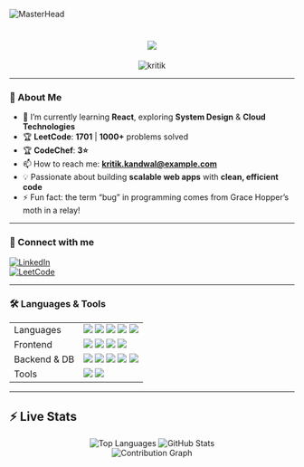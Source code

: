 ![MasterHead](https://previews.123rf.com/images/karpenkoilia/karpenkoilia1806/karpenkoilia180600011/102988806-vector-line-web-concept-for-programming-linear-web-banner-for-coding.jpg)

<h1 align="center">
  <img src="https://readme-typing-svg.demolab.com/?lines=Hello,%20I%20%E2%9C%A8Kritik%E2%9C%A8%20Here!;Backend%20Developer;DevOps%20Engineer;DSA%20Enthusiast&font=Silkscreen&center=true&width=440&height=50&color=4169E1&vCenter=true&pause=420&size=30" />
</h1>

<p align="center">
  <img src="https://komarev.com/ghpvc/?username=kritik&label=Profile%20views&color=0e75b6&style=flat" alt="kritik" />
</p>

---

### 🚀 About Me

- 🌱 I’m currently learning **React**, exploring **System Design** & **Cloud Technologies**  
- 🏆 **LeetCode**: **1701** | **1000+** problems solved  
- 🏆 **CodeChef**: **3⭐**  
- 📫 How to reach me: **kritik.kandwal@example.com**  
- 💡 Passionate about building **scalable web apps** with **clean, efficient code**  
- ⚡ Fun fact: the term “bug” in programming comes from Grace Hopper’s moth in a relay!

---

### 🔧 Connect with me

[![LinkedIn](https://img.shields.io/badge/LinkedIn-blue?style=for-the-badge&logo=linkedin)](https://www.linkedin.com/in/kritik-kandwal-b1987b294/)  
[![LeetCode](https://img.shields.io/badge/LeetCode-FF9933?style=for-the-badge&logo=leetcode)](https://leetcode.com/u/kritikkandwal/)

---

### 🛠 Languages & Tools

<table>
  <tr>
    <td>Languages</td>
    <td>
      <img src="https://img.shields.io/badge/C-%2300599C?style=for-the-badge&logo=c" />
      <img src="https://img.shields.io/badge/C++-%2300599C?style=for-the-badge&logo=c%2B%2B" />
      <img src="https://img.shields.io/badge/Java-%23ED8B00?style=for-the-badge&logo=openjdk" />
      <img src="https://img.shields.io/badge/Python-%2314354C?style=for-the-badge&logo=python" />
      <img src="https://img.shields.io/badge/JavaScript-%23F7DF1E?style=for-the-badge&logo=javascript&logoColor=black" />
    </td>
  </tr>
  <tr>
    <td>Frontend</td>
    <td>
      <img src="https://img.shields.io/badge/HTML5-%23E34F26?style=for-the-badge&logo=html5" />
      <img src="https://img.shields.io/badge/CSS3-%231572B6?style=for-the-badge&logo=css3" />
      <img src="https://img.shields.io/badge/React-%2320232A?style=for-the-badge&logo=react&logoColor=%2361DAFB" />
      <img src="https://img.shields.io/badge/TailwindCSS-%2338B2AC?style=for-the-badge&logo=tailwind-css&logoColor=white" />
    </td>
  </tr>
  <tr>
    <td>Backend & DB</td>
    <td>
      <img src="https://img.shields.io/badge/Node.js-%236DA55F?style=for-the-badge&logo=node.js&logoColor=white" />
      <img src="https://img.shields.io/badge/Express.js-%23404D59?style=for-the-badge&logo=express&logoColor=%2361DAFB" />
      <img src="https://img.shields.io/badge/PostgreSQL-%23316192?style=for-the-badge&logo=postgresql" />
      <img src="https://img.shields.io/badge/Prisma-%233982CE?style=for-the-badge&logo=prisma" />
      <img src="https://img.shields.io/badge/MongoDB-%2347A248?style=for-the-badge&logo=mongodb" />
    </td>
  </tr>
  <tr>
    <td>Tools</td>
    <td>
      <img src="https://img.shields.io/badge/Linux-%23FCC624?style=for-the-badge&logo=linux&logoColor=black" />
      <img src="https://img.shields.io/badge/VS%20Code-%23007ACC?style=for-the-badge&logo=visual-studio-code" />
    </td>
  </tr>
</table>

---

## ⚡ Live Stats

<div align="center">

<!-- Most used languages -->
<img src="https://github-readme-stats.vercel.app/api/top-langs/?username=kritikkandwal&layout=compact&theme=react&border_radius=10" alt="Top Languages" />

<!-- Total contributions & general stats -->
<img src="https://github-readme-stats.vercel.app/api?username=kritikkandwal&show_icons=true&count_private=true&include_all_commits=true&theme=react&border_radius=10&hide=issues,prs" alt="GitHub Stats" />


<br/>

<!-- Contribution Activity Graph (Vercel) -->
<img src="https://activity-graph.vercel.app/graph?username=kritikkandwal&theme=react-dark&hide_border=true" alt="Contribution Graph" />

</div>
